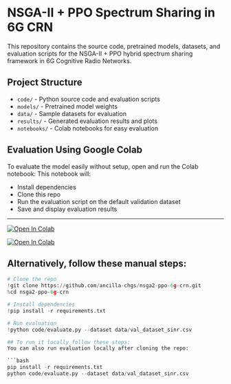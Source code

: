 # NSGA-II + PPO Spectrum Sharing in 6G CRN

This repository contains the source code, pretrained models, datasets, and evaluation scripts for the NSGA-II + PPO hybrid spectrum sharing framework in 6G Cognitive Radio Networks.

## Project Structure

- `code/` - Python source code and evaluation scripts  
- `models/` - Pretrained model weights  
- `data/` - Sample datasets for evaluation  
- `results/` - Generated evaluation results and plots  
- `notebooks/` - Colab notebooks for easy evaluation

## Evaluation Using Google Colab

To evaluate the model easily without setup, open and run the Colab notebook:
This notebook will:

- Install dependencies  
- Clone this repo  
- Run the evaluation script on the default validation dataset  
- Save and display evaluation results
---

[![Open In Colab](https://colab.research.google.com/assets/colab-badge.svg)](https://colab.research.google.com/github/ancilla-chgs/nsga2-ppo-6g-crn/blob/main/notebooks/evaluate.ipynb)

[![Open In Colab](https://colab.research.google.com/assets/colab-badge.svg)](https://colab.research.google.com/github/ancilla-chgs/nsga2-ppo-6g-crn/blob/main/notebooks/evaluate_colab.ipynb)

 ## Alternatively, follow these manual steps:
```python
# Clone the repo
!git clone https://github.com/ancilla-chgs/nsga2-ppo-6g-crn.git
%cd nsga2-ppo-6g-crn

# Install dependencies
!pip install -r requirements.txt

# Run evaluation
!python code/evaluate.py --dataset data/val_dataset_sinr.csv

## To run it locally follow these steps: 
You can also run evaluation locally after cloning the repo:

```bash
pip install -r requirements.txt
python code/evaluate.py --dataset data/val_dataset_sinr.csv
